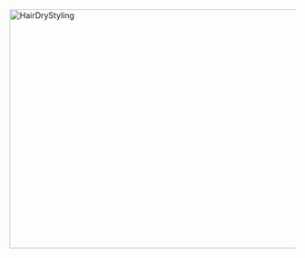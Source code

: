 <img width="751" height="421" alt="HairDryStyling" src="https://github.com/user-attachments/assets/f419191d-2155-46ea-acbb-4148aceaa025" />
